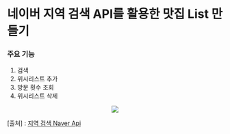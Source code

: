 # 네이버 지역 검색 API를 활용한 맛집 List 만들기



### 주요 기능

1. 검색
2. 위시리스트 추가  
3. 방문 횟수 조회
4. 위시리스트 삭제



<p align="center"><img src="https://user-images.githubusercontent.com/101630615/206659700-529f3971-e85c-4d3c-9c10-49c956a98250.gif"></p>



[출처] :  [지역 검색 Naver Api](https://developers.naver.com/docs/serviceapi/search/blog/blog.md#%EB%B8%94%EB%A1%9C%EA%B7%B8)

